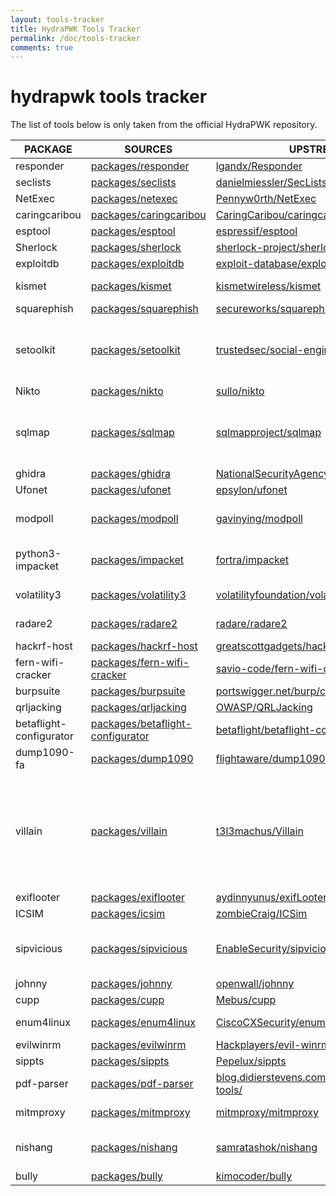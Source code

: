 ```yaml
---
layout: tools-tracker
title: HydraPWK Tools Tracker
permalink: /doc/tools-tracker
comments: true
---
```


# hydrapwk tools tracker
The list of tools below is only taken from the official HydraPWK repository.

| PACKAGE | SOURCES | UPSTREAM | LICENSE | STATUS |
| ------- | ------- | ------- | ------- | ------- |
| responder | [packages/responder](https://gitlab.com/hydrapwk/packages/responder) | [lgandx/Responder](https://github.com/lgandx/Responder) | [GPL-3.0](https://github.com/lgandx/Responder/blob/master/LICENSE) | <span class="green">3.1.7.0+hydrapwk1</span> |
| seclists | [packages/seclists](https://gitlab.com/hydrapwk/packages/seclists) | [danielmiessler/SecLists](https://github.com/danielmiessler/SecLists) | [MIT](https://github.com/danielmiessler/SecLists?tab=MIT-1-ov-file) |<span class="green">2025.3+hydrapwk1</span> |
| NetExec | [packages/netexec](https://gitlab.com/hydrapwk/packages/netexec) | [Pennyw0rth/NetExec](https://github.com/Pennyw0rth/NetExec) | [BSD-2-Clause](https://github.com/Pennyw0rth/NetExec?tab=BSD-2-Clause-1-ov-file) |<span class="green">1.4.0+hydrapwk2</span> |
| caringcaribou | [packages/caringcaribou](https://gitlab.com/hydrapwk/packages/caringcaribou) | [CaringCaribou/caringcaribou](https://github.com/CaringCaribou/caringcaribou) | [GPL-3.0](https://github.com/CaringCaribou/caringcaribou/blob/master/LICENSE) | <span class="green">0.7+hydrapwk1</span> |
| esptool | [packages/esptool](https://gitlab.com/hydrapwk/packages/esptool) | [espressif/esptool](https://github.com/espressif/esptool) | [GPL-2.0](https://github.com/espressif/esptool/blob/master/LICENSE) | <span class="green">5.0.2+hydrapwk1</span> |
| Sherlock | [packages/sherlock](https://gitlab.com/hydrapwk/packages/sherlock) | [sherlock-project/sherlock](https://github.com/sherlock-project/sherlock) | [MIT](https://github.com/sherlock-project/sherlock?tab=MIT-1-ov-file) |<span class="green">0.15.1+hydrapwk6</span> |
| exploitdb | [packages/exploitdb](https://gitlab.com/hydrapwk/packages/exploitdb) | [exploit-database/exploitdb](https://gitlab.com/exploit-database/exploitdb) | [GPL-2.0 or later](https://gitlab.com/exploit-database/exploitdb/-/blob/main/LICENSE.md) | <span class="green">2025.09.02+hydrapwk2</span> |
| kismet | [packages/kismet](https://gitlab.com/hydrapwk/packages/kismet) | [kismetwireless/kismet](https://github.com/kismetwireless/kismet) | [GPL-2.0 (Please check)](https://github.com/kismetwireless/kismet/blob/master/LICENSE) |<span class="green">2025.09-r1+hydrapwk1</span> |
| squarephish | [packages/squarephish](https://gitlab.com/hydrapwk/packages/squarephish) | [secureworks/squarephish](https://github.com/secureworks/squarephish) | [Apache-2.0](https://github.com/secureworks/squarephish?tab=Apache-2.0-1-ov-file) |<span class="red">drop</span> |
| setoolkit | [packages/setoolkit](https://gitlab.com/hydrapwk/packages/setoolkit) | [trustedsec/social-engineer-toolkit](https://github.com/trustedsec/social-engineer-toolkit) | [Copyright 2020, The Social-Engineer Toolkit (SET) by TrustedSec, LLC All rights reserved. (Please check) ](https://github.com/trustedsec/social-engineer-toolkit/blob/master/readme/LICENSE) | <span class="green">8.0.3+hydrapwk4</span> |
| Nikto | [packages/nikto](https://gitlab.com/hydrapwk/packages/nikto) | [sullo/nikto](https://github.com/sullo/nikto) | [GPLv2](https://github.com/sullo/nikto?tab=License-1-ov-file) |<span class="red">drop</span> |
| sqlmap | [packages/sqlmap](https://gitlab.com/hydrapwk/packages/sqlmap) | [sqlmapproject/sqlmap](https://github.com/sqlmapproject/sqlmap) | [sqlmap is (C) 2006-2025 Bernardo Damele Assumpcao Guimaraes, Miroslav Stampar. and GPL-2.0 (Please check)](https://github.com/sqlmapproject/sqlmap/blob/master/LICENSE) | <span class="red">drop</span> |
| ghidra | [packages/ghidra](https://gitlab.com/hydrapwk/packages/ghidra) | [NationalSecurityAgency/ghidra](https://github.com/NationalSecurityAgency/ghidra) | [Please check](https://github.com/NationalSecurityAgency/ghidra/tree/master/licenses) | <span class="green">11.4.2+hydrapwk1</span> |
| Ufonet | [packages/ufonet](https://gitlab.com/hydrapwk/packages/ufonet) | [epsylon/ufonet](https://github.com/epsylon/ufonet) | [GPLv3](https://github.com/epsylon/ufonet/blob/master/docs/LICENSE) | <span class="red">Waiting to drop</span> |
| modpoll | [packages/modpoll](https://gitlab.com/hydrapwk/packages/modpoll) | [gavinying/modpoll](https://github.com/gavinying/modpoll) | [Copyright (c) 2021-2024, Ying Shaodong, MIT License (Please check)](https://github.com/gavinying/modpoll/blob/master/LICENSE) | <span class="green">1.5.0+hydrapwk1</span> |
| python3-impacket | [packages/impacket](https://gitlab.com/hydrapwk/packages/impacket) | [fortra/impacket](https://github.com/fortra/impacket) | [The Apache Software License, Version 1.1 Modifications by Fortra](https://github.com/fortra/impacket?tab=License-1-ov-file) | <span class="green">0.12.0-3+hydrapwk4</span> |
| volatility3 | [packages/volatility3](https://gitlab.com/hydrapwk/packages/volatility3) | [volatilityfoundation/volatility3](https://github.com/volatilityfoundation/volatility3) | [Volatility Software License Version 1.0](https://github.com/volatilityfoundation/volatility3/blob/develop/LICENSE.txt) | <span class="green">2.26.2+hydrapwk2</span> |
| radare2 | [packages/radare2](https://gitlab.com/hydrapwk/packages/radare2) | [radare/radare2](https://github.com/radare/radare2) | [LGPL-3.0-only/MIT/BSD-3-Clause/Apache-2.0](https://github.com/radareorg/radare2?tab=License-1-ov-file) |<span class="green">5.9.8+dfsg-2</span> |
| hackrf-host | [packages/hackrf-host](https://gitlab.com/hydrapwk/packages/hackrf-host) | [greatscottgadgets/hackrf](https://github.com/greatscottgadgets/hackrf/) | [GPL-2.0](https://github.com/greatscottgadgets/hackrf/tree/master?tab=GPL-2.0-1-ov-file) |<span class="green">2024.02.1-hydrapwk1</span> |
| fern-wifi-cracker | [packages/fern-wifi-cracker](https://gitlab.com/hydrapwk/packages/fern-wifi-cracker) | [savio-code/fern-wifi-cracker](https://github.com/savio-code/fern-wifi-cracker) | [Copyright savio-code](https://github.com/savio-code/fern-wifi-cracker) |<span class="red">drop</span> |
| burpsuite | [packages/burpsuite](https://gitlab.com/hydrapwk/packages/burpsuite) | [portswigger.net/burp/communitydownload](https://portswigger.net/burp/communitydownload) | [Copyright portswigger](https://portswigger.net/) |<span class="red">drop</span> |
| qrljacking | [packages/qrljacking](https://gitlab.com/hydrapwk/packages/qrljacking) | [OWASP/QRLJacking](https://github.com/OWASP/QRLJacking) | [GPL-3.0](https://github.com/OWASP/QRLJacking?tab=GPL-3.0-1-ov-file) | <span class="red">drop</span> |
| betaflight-configurator | [packages/betaflight-configurator]() | [betaflight/betaflight-configurator](https://github.com/betaflight/betaflight-configurator) | [GPL-3.0](https://github.com/betaflight/betaflight-configurator?tab=GPL-3.0-1-ov-file) | <span class="green">10.10.0-hydrapwk1</span> |
| dump1090-fa | [packages/dump1090](https://gitlab.com/hydrapwk/packages/dump1090) | [flightaware/dump1090](https://github.com/flightaware/dump1090) | [GPL-2.0(Please also check copyright)](https://github.com/flightaware/dump1090?tab=License-1-ov-file) | <span class="green">10.1</span> |
| villain | [packages/villain](https://gitlab.com/hydrapwk/packages/villain) | [t3l3machus/Villain](https://github.com/t3l3machus/Villain) | [Copyright (c) 2022-2024 Panagiotis Chartas (t3l3machus) CC BY-NC-ND 4.0 and Creative Commons Attribution-NonCommercial-NoDerivatives 4.0 International Public License - (Please check)](https://github.com/t3l3machus/Villain/blob/main/LICENSE.md) | <span class="green">2.2.1-hydrapwk1</span> |
| exiflooter | [packages/exiflooter](https://gitlab.com/hydrapwk/packages/exiflooter) | [aydinnyunus/exifLooter](aydinnyunus/exifLooter) | [Apache-2.0](https://github.com/aydinnyunus/exifLooter?tab=Apache-2.0-1-ov-file) | <span class="green">1.0.0-hydrapwk1</span> |
| ICSIM | [packages/icsim](https://gitlab.com/hydrapwk/packages/icsim) | [zombieCraig/ICSim](https://github.com/zombieCraig/ICSim) | [GPL-3.0](https://github.com/zombieCraig/ICSim?tab=GPL-3.0-1-ov-file) | <span class="green">0.1-hydrapwk3</span> |
| sipvicious | [packages/sipvicious](https://gitlab.com/hydrapwk/packages/sipvicious) | [EnableSecurity/sipvicious](https://github.com/EnableSecurity/sipvicious) | [ Copyright (C) 2007-2020  Sandro Gauci <sandro@enablesecurity.com> (Please check)](https://github.com/EnableSecurity/sipvicious/blob/master/LICENSE) | <span class="green">0.3.4-hydrapwk1</span> |
| johnny | [packages/johnny](https://gitlab.com/hydrapwk/packages/johnny) | [openwall/johnny](https://github.com/openwall/johnny) | [Please check Copyright](https://github.com/openwall/johnny?tab=License-1-ov-file) | <span class="green">2.2-hydrapwk1</span> |
| cupp | [packages/cupp](https://gitlab.com/hydrapwk/packages/cupp) | [Mebus/cupp](https://github.com/Mebus/cupp) | [GPL-3.0](https://github.com/Mebus/cupp?tab=GPL-3.0-1-ov-file) | <span class="green">3.3.0-hydrapwk1</span> |
| enum4linux | [packages/enum4linux](https://gitlab.com/hydrapwk/packages/enum4linux) | [CiscoCXSecurity/enum4linux](https://github.com/CiscoCXSecurity/enum4linux) | [GPL-2.0 (Please also check other Term and Policy)](https://github.com/CiscoCXSecurity/enum4linux?tab=License-1-ov-file) | <span class="green">0.9.2+hydrapwk3</span> |
| evilwinrm | [packages/evilwinrm](https://gitlab.com/hydrapwk/packages/evilwinrm) | [Hackplayers/evil-winrm](https://github.com/Hackplayers/evil-winrm) | [LGPL-3.0](https://github.com/Hackplayers/evil-winrm/blob/master/LICENSE) | <span class="red">3.7-hydrapwk1</span> |
| sippts | [packages/sippts](https://gitlab.com/hydrapwk/packages/sippts) | [Pepelux/sippts](https://github.com/Pepelux/sippts) | [GPL-3.0](https://github.com/Pepelux/sippts/blob/master/LICENSE.txt) | <span class="green">4.1.2-hydrapwk1</span> |
| pdf-parser | [packages/pdf-parser](https://gitlab.com/hydrapwk/packages/pdf-parser) | [blog.didierstevens.com/programs/pdf-tools/](https://blog.didierstevens.com/programs/pdf-tools/) | [Copyright didierstevens (Please check)](https://blog.didierstevens.com/programs/pdf-tools/) | <span class="green">0.7.12-hydrapwk1</span> |
| mitmproxy | [packages/mitmproxy](https://gitlab.com/hydrapwk/packages/mitmproxy) | [mitmproxy/mitmproxy](https://github.com/mitmproxy/mitmproxy) | [MIT (Copyright (c) 2013, Aldo Cortesi.)](https://github.com/mitmproxy/mitmproxy/blob/main/LICENSE) | <span class="green">8.1.1-4</span> |
| nishang | [packages/nishang](https://gitlab.com/hydrapwk/packages/nishang) | [samratashok/nishang](https://github.com/samratashok/nishang) | [Copyright (C) 2015  Nikhil "SamratAshok" Mittal (Please check)](https://github.com/samratashok/nishang/blob/master/LICENSE) | <span class="green">0.7.6-2</span> |
| bully | [packages/bully](https://gitlab.com/hydrapwk/packages/bully) | [kimocoder/bully](https://github.com/kimocoder/bully) | [GPL-3.0](https://github.com/kimocoder/bully/blob/master/LICENSE.md) | <span class="green">1.4.00-2</span> |





<!--
| packages | [packages/](https://gitlab.com/hydrapwk/packages/) | [](https://github.com/) | []() | <span class="green">ver</span> |

-->
